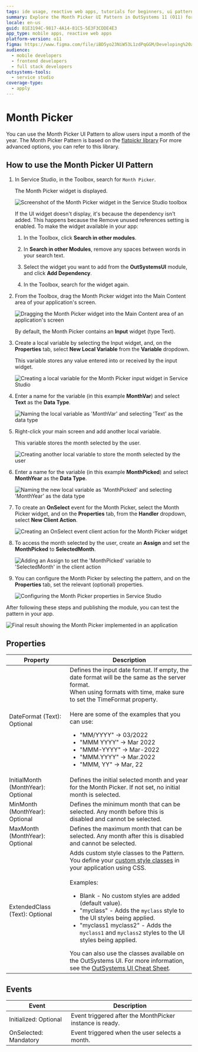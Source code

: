```yaml
---
tags: ide usage, reactive web apps, tutorials for beginners, ui patterns, date handling
summary: Explore the Month Picker UI Pattern in OutSystems 11 (O11) for user-friendly month selection based on the flatpickr library.
locale: en-us
guid: 81E3194C-9817-4A14-81C5-5E3F3CDDE4E3
app_type: mobile apps, reactive web apps
platform-version: o11
figma: https://www.figma.com/file/iBD5yo23NiW53L1zdPqGGM/Developing%20an%20Application?node-id=3248:26842
audience:
  - mobile developers
  - frontend developers
  - full stack developers
outsystems-tools:
  - service studio
coverage-type:
  - apply
---
```


# Month Picker

You can use the Month Picker UI Pattern to allow users input a month of the year. The Month Picker Pattern is based on the [flatpickr library](https://flatpickr.js.org/) For more advanced options, you can refer to this library.

## How to use the Month Picker UI Pattern

1. In Service Studio, in the Toolbox, search for `Month Picker`.

    The Month Picker widget is displayed.

    ![Screenshot of the Month Picker widget in the Service Studio toolbox](images/monthpicker-widget-ss.png "Month Picker Widget in Service Studio")

    If the UI widget doesn't display, it's because the dependency isn't added. This happens because the Remove unused references setting is enabled. To make the widget available in your app:

    1. In the Toolbox, click **Search in other modules**.

    1. In **Search in other Modules**, remove any spaces between words in your search text.

    1. Select the widget you want to add from the **OutSystemsUI** module, and click **Add Dependency**.

    1. In the Toolbox, search for the widget again.

1. From the Toolbox, drag the Month Picker widget into the Main Content area of your application's screen.

    ![Dragging the Month Picker widget into the Main Content area of an application's screen](images/monthpicker-dragwidget-ss.png "Dragging Month Picker Widget to Screen")

    By default, the Month Picker contains an **Input** widget (type Text).

1. Create a local variable by selecting the Input widget, and, on the **Properties** tab, select **New Local Variable** from the **Variable** dropdown.

    This variable stores any value entered into or received by the input widget.

    ![Creating a local variable for the Month Picker input widget in Service Studio](images/monthpicker-variable-ss.png "Creating a New Local Variable for Month Picker")

1. Enter a name for the variable (in this example **MonthVar**) and select **Text** as the **Data Type**.

    ![Naming the local variable as 'MonthVar' and selecting 'Text' as the data type](images/monthpicker-monthvar-ss.png "Naming the Month Variable")

1. Right-click your main screen and add another local variable.

    This variable stores the month selected by the user.

    ![Creating another local variable to store the month selected by the user](images/monthpicker-localvar-ss.png "Creating Another Local Variable")

1. Enter a name for the variable (in this example **MonthPicked**) and select **MonthYear** as the **Data Type**.

    ![Naming the new local variable as 'MonthPicked' and selecting 'MonthYear' as the data type](images/monthpicker-monthpicked-ss.png "Naming the Month Picked Variable")

1. To create an **OnSelect** event for the Month Picker, select the Month Picker widget, and on the **Properties** tab, from the **Handler** dropdown, select **New Client Action**.

    ![Creating an OnSelect event client action for the Month Picker widget](images/monthpicker-client-action-ss.png "Creating a Client Action for Month Picker")

1. To access the month selected by the user, create an **Assign** and set the **MonthPicked** to **SelectedMonth**.

    ![Adding an Assign to set the 'MonthPicked' variable to 'SelectedMonth' in the client action](images/monthpicker-assign-ss.png "Adding an Assign to Client Action")

1. You can configure the Month Picker by selecting the pattern, and on the **Properties** tab, set the relevant (optional) properties.

    ![Configuring the Month Picker properties in Service Studio](images/monthpicker-properties-ss.png "Setting Properties for Month Picker")

After following these steps and publishing the module, you can test the pattern in your app.

![Final result showing the Month Picker implemented in an application](images/monthpicker-result.png "Month Picker Result")

## Properties

| Property  | Description  |
|---|---|
|DateFormat (Text): Optional | Defines the input date format. If empty, the date format will be the same as the server format.<br/>When using formats with time, make sure to set the TimeFormat property.<br/><br/>Here are some of the examples that you can use: <ul><li>"MM/YYYY" -> 03/2022</li><li>"MMM YYYY" -> Mar 2022</li><li>"MMM-YYYY" -> Mar-2022</li><li>"MMM.YYYY" -> Mar.2022</li><li>"MMM, YY" -> Mar, 22</li></ul>|
|InitialMonth (MonthYear): Optional | Defines the initial selected month and year for the Month Picker. If not set, no initial month is selected.|  
|MinMonth (MonthYear): Optional| Defines the minimum month that can be selected. Any month before this is disabled and cannot be selected.|
|MaxMonth (MonthYear): Optional | Defines the maximum month that can be selected. Any month after this is disabled and cannot be selected.|
|ExtendedClass (Text): Optional | Adds custom style classes to the Pattern. You define your [custom style classes](../../../look-feel/css.md) in your application using CSS.<br/><br/>Examples: <ul><li>Blank - No custom styles are added (default value).</li><li>"myclass" - Adds the ``myclass`` style to the UI styles being applied.</li><li>"myclass1 myclass2" - Adds the ``myclass1`` and ``myclass2`` styles to the UI styles being applied.</li></ul>You can also use the classes available on the OutSystems UI. For more information, see the [OutSystems UI Cheat Sheet](https://outsystemsui.outsystems.com/OutSystemsUIWebsite/CheatSheet).  |

## Events

|Event| Description  |
|---|---|
|Initialized: Optional  | Event triggered after the MonthPicker instance is ready. |
|OnSelected: Mandatory  | Event triggered when the user selects a month.  |
